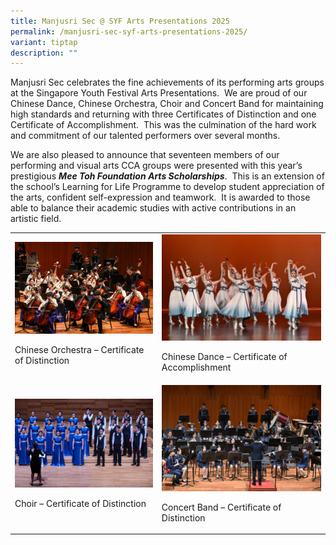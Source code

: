```yaml
---
title: Manjusri Sec @ SYF Arts Presentations 2025
permalink: /manjusri-sec-syf-arts-presentations-2025/
variant: tiptap
description: ""
---
```

<p>Manjusri Sec celebrates the fine achievements of its performing arts groups
at the Singapore Youth Festival Arts Presentations.&nbsp; We are proud
of our Chinese Dance, Chinese Orchestra, Choir and Concert Band for maintaining
high standards and returning with three Certificates of Distinction and
one Certificate of Accomplishment.&nbsp; This was the culmination of the
hard work and commitment of our talented performers over several months.</p>
<p>We are also pleased to announce that seventeen members of our performing
and visual arts CCA groups were presented with this year’s prestigious <strong><em>Mee Toh Foundation Arts Scholarships</em></strong>.&nbsp;
This is an extension of the school’s Learning for Life Programme to develop
student appreciation of the arts, confident self-expression and teamwork.&nbsp;
It is awarded to those able to balance their academic studies with active
contributions in an artistic field.</p>
<table style="minWidth: 50px">
<colgroup>
<col>
<col>
</colgroup>
<tbody>
<tr>
<td rowspan="1" colspan="1">
<div class="isomer-image-wrapper">
<img style="width: 100%" height="auto" width="100%" alt="" src="/images/Spotlight/2025 SYF/Manjusri_Secondary_School_R1_2026.jpg">
</div>
<p>Chinese Orchestra – Certificate of Distinction</p>
</td>
<td rowspan="1" colspan="1">
<div class="isomer-image-wrapper">
<img style="width: 100%" height="auto" width="100%" alt="" src="/images/Spotlight/2025 SYF/MANJUSRI_SECONDARY_SCHOOL_NZ9_2979.jpg">
</div>
<p>Chinese Dance – Certificate of Accomplishment</p>
</td>
</tr>
<tr>
<td rowspan="1" colspan="1">
<div class="isomer-image-wrapper">
<img style="width: 100%" height="auto" width="100%" alt="" src="/images/Spotlight/2025 SYF/MANJUSRI_SECONDARY_SCHOOL_Z62_1704.jpg">
</div>
<p>Choir – Certificate of Distinction</p>
</td>
<td rowspan="1" colspan="1">
<div class="isomer-image-wrapper">
<img style="width: 100%" height="auto" width="100%" alt="" src="/images/Spotlight/2025 SYF/Manjusri_Secondary_School_NZ9_7219.jpg">
</div>
<p>Concert Band – Certificate of Distinction</p>
</td>
</tr>
</tbody>
</table>
<p></p>